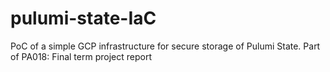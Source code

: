 # pulumi-state-IaC
PoC of a simple GCP infrastructure for secure storage of Pulumi State. Part of PA018: Final term project report

